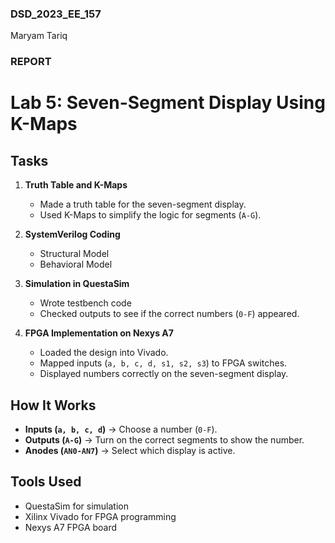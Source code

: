 ### DSD_2023_EE_157  
Maryam Tariq  

### REPORT  
# Lab 5: Seven-Segment Display Using K-Maps  

## Tasks  
1. **Truth Table and K-Maps**  
   - Made a truth table for the seven-segment display.  
   - Used K-Maps to simplify the logic for segments (`A-G`).  

2. **SystemVerilog Coding**  
   - Structural Model  
   - Behavioral Model 

3. **Simulation in QuestaSim**  
   - Wrote testbench code 
   - Checked outputs to see if the correct numbers (`0-F`) appeared.  

4. **FPGA Implementation on Nexys A7**  
   - Loaded the design into Vivado.  
   - Mapped inputs (`a, b, c, d, s1, s2, s3`) to FPGA switches.  
   - Displayed numbers correctly on the seven-segment display.  

## How It Works  
- **Inputs (`a, b, c, d`)** → Choose a number (`0-F`).  
- **Outputs (`A-G`)** → Turn on the correct segments to show the number.  
- **Anodes (`AN0-AN7`)** → Select which display is active.  

## Tools Used  
- QuestaSim for simulation  
- Xilinx Vivado for FPGA programming  
- Nexys A7 FPGA board   